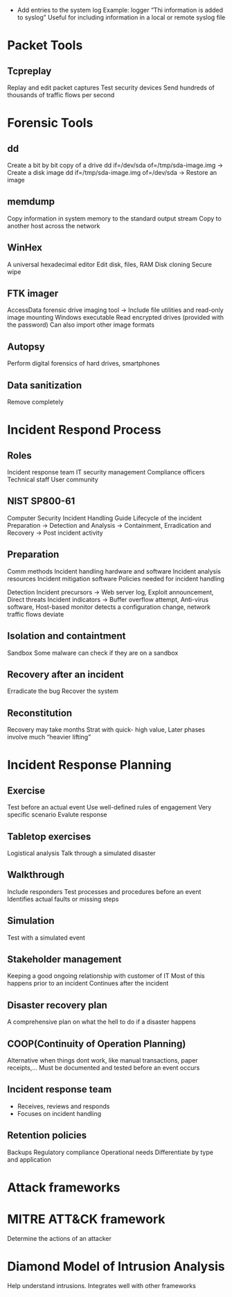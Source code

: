 - Add entries to the system log
Example: logger “Thi information is added to syslog”
Useful for including information in a local or remote syslog file


# Packet Tools
## Tcpreplay
Replay and edit packet captures
Test security devices
Send hundreds of thousands of traffic flows per second

# Forensic Tools
## dd
Create a bit by bit copy of a drive
dd if=/dev/sda of=/tmp/sda-image.img → Create a disk image
dd if=/tmp/sda-image.img of=/dev/sda → Restore an image

## memdump
Copy information in system memory to the standard output stream
Copy to another host across the network

## WinHex
A universal hexadecimal editor
Edit disk, files, RAM
Disk cloning
Secure wipe

## FTK imager
AccessData forensic drive imaging tool → Include file utilities and read-only image mounting
Windows executable
Read encrypted drives (provided with the password)
Can also import other image formats

## Autopsy
Perform digital forensics of hard drives, smartphones

## Data sanitization
Remove completely

# Incident Respond Process

## Roles
Incident response team
IT security management
Compliance officers
Technical staff
User community

## NIST SP800-61
Computer Security Incident Handling Guide
Lifecycle of the incident
Preparation → Detection and Analysis → Containment, Erradication and Recovery → Post incident activity

## Preparation
Comm methods
Incident handling hardware and software
Incident analysis resources
Incident mitigation software
Policies needed for incident handling

Detection
Incident precursors → Web server log, Exploit announcement, Direct threats
Incident indicators → Buffer overflow attempt, Anti-virus software, Host-based monitor detects a configuration change, network traffic flows deviate

## Isolation and containtment
Sandbox
Some malware can check if they are on a sandbox

## Recovery after an incident
Erradicate the bug
Recover the system

## Reconstitution
Recovery may take months
Strat with quick- high value, Later phases involve much “heavier lifting”


# Incident Response Planning

## Exercise
Test before an actual event
Use well-defined rules of engagement
Very specific scenario
Evalute response


## Tabletop exercises
Logistical analysis
Talk through a simulated disaster

## Walkthrough
Include responders
Test processes and procedures before an event
Identifies actual faults or missing steps

## Simulation
Test with a simulated  event

## Stakeholder management
Keeping a good ongoing relationship with customer of IT
Most of this happens prior to an incident
Continues after the incident


## Disaster recovery plan
A comprehensive plan on what the hell to do if a disaster happens

## COOP(Continuity of Operation Planning)
Alternative when things dont work, like manual transactions, paper receipts,… Must be documented and tested before an event occurs

## Incident response team
- Receives, reviews and responds
- Focuses on incident handling
## Retention policies
Backups
Regulatory compliance
Operational needs
Differentiate by type and application

# Attack frameworks

# MITRE ATT&CK framework
Determine the actions of an attacker

# Diamond Model of Intrusion Analysis
Help understand intrusions. Integrates well with other frameworks
